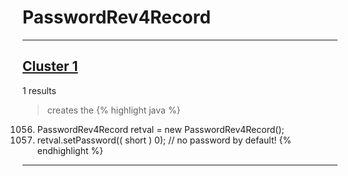# PasswordRev4Record

***

## [Cluster 1](./1)
1 results
> creates the 
{% highlight java %}
1056. PasswordRev4Record retval = new PasswordRev4Record();
1058. retval.setPassword(( short ) 0);   // no password by default!
{% endhighlight %}

***

